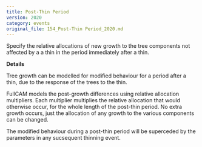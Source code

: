 ```yaml
---
title: Post-Thin Period
version: 2020
category: events
original_file: 154_Post-Thin Period_2020.md
---
```


Specify the relative allocations of new growth to the tree components
not affected by a a thin in the period immediately after a thin.

**Details**

Tree growth can be modelled for modified behaviour for a period after a
thin, due to the response of the trees to the thin.

FullCAM models the post-growth differences using relative allocation
multipliers. Each multiplier multiplies the relative allocation that
would otherwise occur, for the whole length of the post-thin period. No
extra growth occurs, just the allocation of any growth to the various
components can be changed.

The modified behaviour during a post-thin period will be superceded by
the parameters in any sucsequent thinning event.

